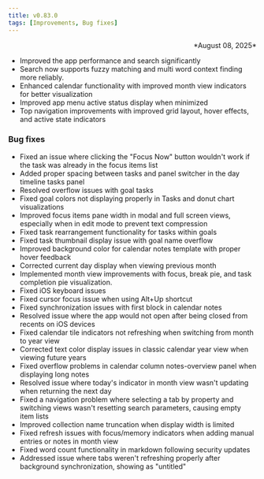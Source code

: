 ```yaml
---
title: v0.83.0
tags: [Improvements, Bug fixes]
---
```

<div align="right">*August 08, 2025*</div>

- Improved the app performance and search significantly
- Search now supports fuzzy matching and multi word context finding more reliably.
- Enhanced calendar functionality with improved month view indicators for better visualization
- Improved app menu active status display when minimized
- Top navigation improvements with improved grid layout, hover effects, and active state indicators

### Bug fixes
- Fixed an issue where clicking the "Focus Now" button wouldn't work if the task was already in the focus items list
- Added proper spacing between tasks and panel switcher in the day timeline tasks panel
- Resolved overflow issues with goal tasks
- Fixed goal colors not displaying properly in Tasks and donut chart visualizations
- Improved focus items pane width in modal and full screen views, especially when in edit mode to prevent text compression
- Fixed task rearrangement functionality for tasks within goals
- Fixed task thumbnail display issue with goal name overflow
- Improved background color for calendar notes template with proper hover feedback
- Corrected current day display when viewing previous month
- Implemented month view improvements with focus, break pie, and task completion pie visualization.
- Fixed iOS keyboard issues
- Fixed cursor focus issue when using Alt+Up shortcut
- Fixed synchronization issues with first block in calendar notes
- Resolved issue where the app would not open after being closed from recents on iOS devices
- Fixed calendar tile indicators not refreshing when switching from month to year view
- Corrected text color display issues in classic calendar year view when viewing future years
- Fixed overflow problems in calendar column notes-overview panel when displaying long notes
- Resolved issue where today's indicator in month view wasn't updating when returning the next day
- Fixed a navigation problem where selecting a tab by property and switching views wasn't resetting search parameters, causing empty item lists
- Improved collection name truncation when display width is limited
- Fixed refresh issues with focus/memory indicators when adding manual entries or notes in month view
- Fixed word count functionality in markdown following security updates
- Addressed issue where tabs weren't refreshing properly after background synchronization, showing as "untitled"
